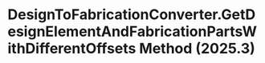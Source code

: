 # DesignToFabricationConverter.GetDesignElementAndFabricationPartsWithDifferentOffsets Method (2025.3)

﻿